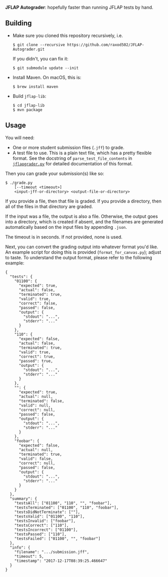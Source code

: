 **JFLAP Autograder**: hopefully faster than running JFLAP tests by
hand.

## Building

* Make sure you cloned this repository recursively, i.e.

      $ git clone --recursive https://github.com/raxod502/JFLAP-Autograder.git

  If you didn't, you can fix it:

      $ git submodule update --init

* Install Maven. On macOS, this is:

      $ brew install maven

* Build `jflap-lib`:

      $ cd jflap-lib
      $ mvn package

## Usage

You will need:

* One or more student submission files (`.jff`) to grade.
* A test file to use. This is a plain text file, which has a pretty
  flexible format. See the docstring of `parse_test_file_contents`
  in [`jflapgrader.py`][jflapgrader] for detailed documentation of
  this format.

Then you can grade your submission(s) like so:

    $ ./grade.py
        [--timeout <timeout>]
        <input-jff-or-directory> <output-file-or-directory>


If you provide a file, then that file is graded. If you provide a
directory, then all of the files in that directory are graded.

If the input was a file, the output is also a file. Otherwise, the
output goes into a directory, which is created if absent, and the
filenames are generated automatically based on the input files by
appending `.json`.

The timeout is in seconds. If not provided, none is used.

Next, you can convert the grading output into whatever format you'd
like. An example script for doing this is provided
(`format_for_canvas.py`); adjust to taste. To understand the output
format, please refer to the following example:

    {
      "tests": {
        "01100": {
          "expected": true,
          "actual": false,
          "terminated": true,
          "valid": true,
          "correct": false,
          "passed": false,
          "output": {
            "stdout": "...",
            "stderr": "..."
          }
        },
        "110": {
          "expected": false,
          "actual": false,
          "terminated": true,
          "valid": true,
          "correct": true,
          "passed": true,
          "output": {
            "stdout": "...",
            "stderr": "..."
          }
        },
        "": {
          "expected": true,
          "actual": null,
          "terminated": false,
          "valid": null,
          "correct": null,
          "passed": false,
          "output": {
            "stdout": "...",
            "stderr": "..."
          }
        },
        "foobar": {
          "expected": false,
          "actual": null,
          "terminated": true,
          "valid": false,
          "correct": null,
          "passed": false,
          "output": {
            "stdout": "...",
            "stderr": "..."
          }
        }
      },
      "summary": {
        "testsAll": ["01100", "110", "", "foobar"],
        "testsTerminated": ["01100", "110", "foobar"],
        "testsDidNotTerminate": [""],
        "testsValid": ["01100", "110"],
        "testsInvalid": ["foobar"],
        "testsCorrect": ["110"],
        "testsIncorrect": ["01100"],
        "testsPassed": ["110"],
        "testsFailed": ["01100", "", "foobar"]
      },
      "info": {
        "filename": ".../submission.jff",
        "timeout": 5,
        "timestamp": "2017-12-17T08:39:25.466647"
      }
    }

[jflapgrader]: jflapgrader.py
